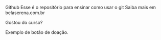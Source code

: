 Github
Esse é o repositório para ensinar como usar o git
Saiba mais em belaserena.com.br

Gostou do curso?

Exemplo de botão de doação.
